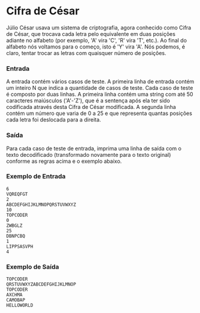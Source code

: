 # Cifra de César

Júlio César usava um sistema de criptografia, agora conhecido como Cifra de César, que trocava cada letra pelo equivalente em duas posições adiante no alfabeto (por exemplo, 'A' vira 'C', 'R' vira 'T', etc.). Ao final do alfabeto nós voltamos para o começo, isto é 'Y' vira 'A'. Nós podemos, é claro, tentar trocar as letras com quaisquer número de posições.

### Entrada
A entrada contém vários casos de teste. A primeira linha de entrada contém um inteiro N que indica a quantidade de casos de teste. Cada caso de teste é composto por duas linhas. A primeira linha contém uma string com até 50 caracteres maiúsculos ('A'-'Z'), que é a sentença após ela ter sido codificada através desta Cifra de César modificada. A segunda linha contém um número que varia de 0 a 25 e que representa quantas posições cada letra foi deslocada para a direita.

### Saída
Para cada caso de teste de entrada, imprima uma linha de saída com o texto decodificado (transformado novamente para o texto original) conforme as regras acima e o exemplo abaixo.

### Exemplo de Entrada
```
6
VQREQFGT
2
ABCDEFGHIJKLMNOPQRSTUVWXYZ
10
TOPCODER
0
ZWBGLZ
25
DBNPCBQ
1
LIPPSASVPH
4
```

### Exemplo de Saída
```
TOPCODER
QRSTUVWXYZABCDEFGHIJKLMNOP
TOPCODER
AXCHMA
CAMOBAP
HELLOWORLD
```